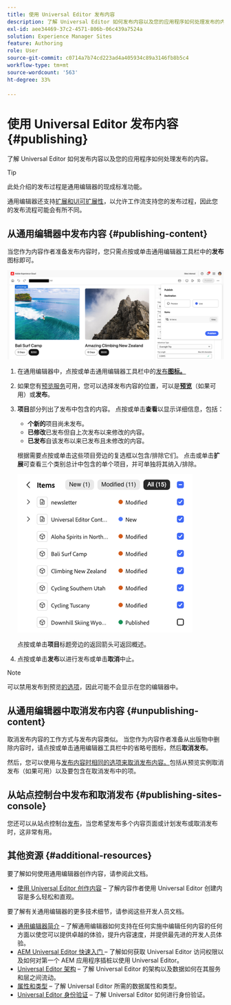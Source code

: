 ```yaml
---
title: 使用 Universal Editor 发布内容
description: 了解 Universal Editor 如何发布内容以及您的应用程序如何处理发布的内容。
exl-id: aee34469-37c2-4571-806b-06c439a7524a
solution: Experience Manager Sites
feature: Authoring
role: User
source-git-commit: c0714a7b74cd223ad4a405934c89a3146fb8b5c4
workflow-type: tm+mt
source-wordcount: '563'
ht-degree: 33%

---
```



# 使用 Universal Editor 发布内容 {#publishing}

了解 Universal Editor 如何发布内容以及您的应用程序如何处理发布的内容。

>[!TIP]
>
>此处介绍的发布过程是通用编辑器的现成标准功能。
>
>通用编辑器还支持[扩展和UI可扩展性](/help/implementing/universal-editor/extending.md)，以允许工作流支持您的发布过程，因此您的发布流程可能会有所不同。

## 从通用编辑器中发布内容 {#publishing-content}

当您作为内容作者准备发布内容时，您只需点按或单击通用编辑器工具栏中的&#x200B;**发布**&#x200B;图标即可。

![正在发布页面](assets/publish-menu.png)

1. 在通用编辑器中，点按或单击通用编辑器工具栏中的[发布&#x200B;**图标。**](/help/sites-cloud/authoring/universal-editor/navigation.md#publish)
1. 如果您有[预览服务](/help/sites-cloud/authoring/sites-console/previewing-content.md)可用，您可以选择发布内容的位置，可以是&#x200B;**[预览](/help/sites-cloud/authoring/sites-console/previewing-content.md)**（如果可用）或&#x200B;**发布**。
1. **项目**&#x200B;部分列出了发布中包含的内容。 点按或单击&#x200B;**查看**&#x200B;以显示详细信息，包括：
   * **个新的**&#x200B;项目尚未发布。
   * **已修改**&#x200B;已发布但自上次发布以来修改的内容。
   * **已发布**&#x200B;自该发布以来已发布且未修改的内容。

   根据需要点按或单击这些项目旁边的复选框以包含/排除它们。 点击或单击&#x200B;**扩展**&#x200B;可查看三个类别总计中包含的单个项目，并可单独将其纳入/排除。

   ![发布项目](assets/publish-items.png)

   点按或单击&#x200B;**项目**&#x200B;标题旁边的返回箭头可返回概述。

1. 点按或单击&#x200B;**发布**&#x200B;以进行发布或单击&#x200B;**取消**&#x200B;中止。

>[!NOTE]
>
>可以禁用发布到预览[的选项](/help/implementing/universal-editor/customizing.md#publish-preview)，因此可能不会显示在您的编辑器中。

## 从通用编辑器中取消发布内容 {#unpublishing-content}

取消发布内容的工作方式与发布内容类似。 当您作为内容作者准备从出版物中删除内容时，请点按或单击通用编辑器工具栏中的省略号图标，然后&#x200B;**取消发布**。

然后，您可以使用与[发布内容时相同的选项来取消发布内容。](#publishing-content)包括从预览实例取消发布（如果可用）以及要包含在取消发布中的项。

## 从站点控制台中发布和取消发布 {#publishing-sites-console}

您还可以从站点控制台[发布](/help/sites-cloud/authoring/sites-console/publishing-pages.md)，当您希望发布多个内容页面或计划发布或取消发布时，这非常有用。

## 其他资源 {#additional-resources}

要了解如何使用通用编辑器创作内容，请参阅此文档。

* [使用 Universal Editor 创作内容](authoring.md) – 了解内容作者使用 Universal Editor 创建内容是多么轻松和直观。

要了解有关通用编辑器的更多技术细节，请参阅这些开发人员文档。

* [通用编辑器简介](/help/implementing/universal-editor/introduction.md) – 了解通用编辑器如何支持在任何实施中编辑任何内容的任何方面以使您可以提供卓越的体验，提升内容速度，并提供最先进的开发人员体验。
* [AEM Universal Editor 快速入门 ](/help/implementing/universal-editor/getting-started.md) – 了解如何获取 Universal Editor 访问权限以及如何对第一个 AEM 应用程序插桩以使用 Universal Editor。
* [Universal Editor 架构](/help/implementing/universal-editor/architecture.md) – 了解 Universal Editor 的架构以及数据如何在其服务和层之间流动。
* [属性和类型](/help/implementing/universal-editor/attributes-types.md) – 了解 Universal Editor 所需的数据属性和类型。
* [Universal Editor 身份验证](/help/implementing/universal-editor/authentication.md) – 了解 Universal Editor 如何进行身份验证。
